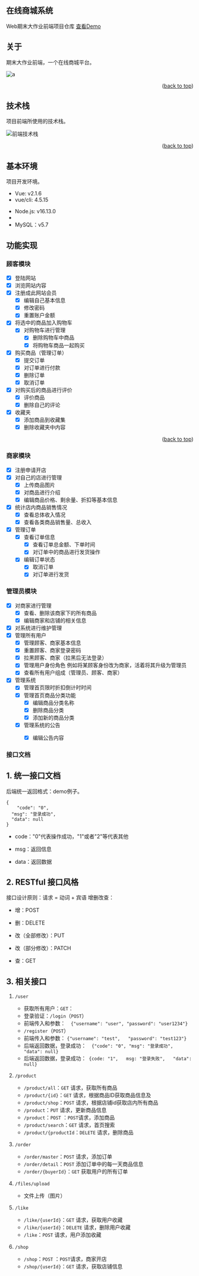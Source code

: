 
## 在线商城系统

Web期末大作业前端项目仓库
<a href="http://119.23.46.102:8081/home" target="blank">查看Demo</a>



## 关于

期末大作业前端，一个在线商城平台。

![a](https://cdn.jsdelivr.net/gh/Hacker-C/Picture-Bed@main/javaweb/home.4cevksvgsy60.webp)



<p align="right">(<a href="#top">back to top</a>)</p>



## 技术栈

项目前端所使用的技术栈。

![前端技术栈](https://cdn.jsdelivr.net/gh/Hacker-C/Picture-Bed@main/javaweb/前端技术栈.5e37vlgqut00.webp)

<p align="right">(<a href="#top">back to top</a>)</p>

## 基本环境

项目开发环境。

- Vue: v2.1.6
- vue/cli: 4.5.15
* Node.js: v16.13.0
* 
* MySQL：v5.7
## 功能实现

### 顾客模块

- [x] 登陆网站
- [x] 浏览网站内容
- [x] 注册成此网站会员
    - [x] 编辑自己基本信息
    - [x] 修改密码
    - [x] 重置账户金额
- [x] 将选中的商品加入购物车
    - [x] 对购物车进行管理
      - [x] 删除购物车中商品
      - [x] 将购物车商品一起购买
- [x] 购买商品（管理订单）
    - [x] 提交订单
    - [x] 对订单进行付款
    - [x] 删除订单
    - [x] 取消订单
- [x] 对购买后的商品进行评价
    - [x] 评价商品
    - [x] 删除自己的评论
- [x] 收藏夹
    - [x] 添加商品到收藏集
    - [x] 删除收藏夹中内容

<p align="right">(<a href="#top">back to top</a>)</p>

### 商家模块

- [x] 注册申请开店
- [x] 对自己的店进行管理
  - [x] 上传商品图片
  - [x] 对商品进行介绍
  - [x] 编辑商品价格、剩余量、折扣等基本信息
- [x] 统计店内商品销售情况
  - [x] 查看总体收入情况
  - [x] 查看各类商品销售量、总收入
- [x] 管理订单
  - [x] 查看订单信息
    - [x] 查看订单总金额、下单时间
    - [x] 对订单中的商品进行发货操作
  - [x] 编辑订单状态
    - [x] 取消订单
    - [x] 对订单进行发货

### 管理员模块

- [x] 对商家进行管理
  - [x] 查看、删除该商家下的所有商品
  - [x] 编辑商家和店铺的相关信息
- [x] 对系统进行维护管理
- [x] 管理所有用户
  - [x] 管理顾客、商家基本信息
  - [x] 重置顾客、商家登录密码
  - [x] 拉黑顾客、商家（拉黑后无法登录）
  - [x] 管理用户身份角色
    例如将某顾客身份改为商家，活着将其升级为管理员
  - [x] 查看所有用户组成（管理员、顾客、商家）
- [x] 管理系统
  - [x] 管理首页限时折扣倒计时时间
  - [x] 管理首页商品分类功能
    - [x] 编辑商品分类名称
    - [x] 删除商品分类
    - [x] 添加新的商品分类
  - [x] 管理系统的公告
    - [x] 编辑公告内容



### 接口文档

## 1. 统一接口文档

后端统一返回格式：demo例子。

```plain
{
	"code": "0",
  "msg": "登录成功",
  "data": null
}
```

- code："0"代表操作成功，"1"或者"2"等代表其他
- msg：返回信息

- data：返回数据

## 2. RESTful 接口风格

接口设计原则：请求 = 动词 + 宾语
增删改查：

- 增：POST
- 删：DELETE

- 改（全部修改）：PUT
- 改（部分修改）：PATCH

- 查：GET

## 3. 相关接口

1.  `/user` 
    -  获取所有用户：`GET`： 
    -  登录验证：`/login`（`POST`）
    - 前端传入和参数：`  {"username": "user", "password": "user1234"}`
    - `/register`（`POST`）
    - 前端传入和参数： `{"username": "test",   "password": "test123"}`
    - 后端返回数据，登录成功：`  {"code": "0", "msg": "登录成功", "data": null}`
    - 后端返回数据，登录成功：` {code: "1",   msg: "登录失败",   "data": null}`
2. `/product` 
    -  `/product/all`：`GET` 请求，获取所有商品 
    -  `/product/{id}`：`GET` 请求，根据商品ID获取商品信息及 
    -  `/product/shop`：`POST` 请求，根据店铺id获取店内所有商品 
    -  `/product`：`PUT` 请求，更新商品信息 
    -  `/product`：`POST` ：`POST`请求，添加商品 
    -  `/product/search`：`GET` 请求，首页搜索 
    -  `/product/{productId`：`DELETE` 请求，删除商品
3. `/order`
    - `/order/master`：`POST` 请求，添加订单
    - `/order/detail`：`POST` 添加订单中的每一天商品信息
    - `/order/{buyerId}`：`GET` 获取用户的所有订单
4.  `/files/upload`
    - 文件上传（图片）

5. `/like`

   - `/like/{userId}`：`GET` 请求，获取用户收藏
   - `/like/{userId}`：`DELETE` 请求，删除用户收藏
   - `/like`：`POST` 请求，用户添加收藏

6. `/shop`

   - `/shop`：`POST` ：`POST`请求，商家开店
   - `/shop/{userId}`：`GET` 请求，获取店铺信息

   
